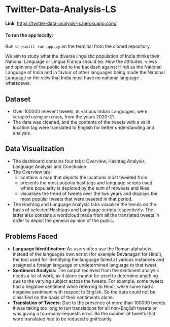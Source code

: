 # Twitter-Data-Analysis-LS
**Link**: https://twitter-data-analysis-ls.herokuapp.com/
#### To run the app locally:
Run `streamlit run app.py` on the terminal from the cloned repository. 

We aim to study what the diverse linguistic population of India thinks their National Language or Lingua Franca should be. How the attitudes, views and opinions of the public led to the backlash against Hindi as the National Language of India and in favour of other languages being made the National Language or the view that India must have no national language whatsoever.

## Dataset
- Over 100000 relevent tweets, in various Indian Languages, were scraped using `snscrape`, from the years 2020-21.
- The data was cleaned, and the contents of the tweets with a valid location tag were translated to English for better understanding and analysis.

## Data Visualization
- The dashboard contains four tabs: Overview, Hashtag Analysis, Language Analysis and Conclusion.
- The Overview tab 
  - contains a map that depicts the locations most tweeted from. 
  - presents the most popular hashtags and language scripts used where popularity is depicted by the sum of retweets and likes. 
  - visualises the trend of tweets over the two years and displays the most popular tweets that were tweeted in that period.
- The Hashtag and Language Analysis tabs visualise the trends on the basis of selected Hashtags and Language scripts respectively. The latter also consists a wordcloud made from all the translated tweets in order to depict the general opinion of the public.

## Problems Faced
- **Language Identification:** As users often use the Roman alphabets instead of the languages own script (for example Devanagari for Hindi), the tool used for identifying the language failed at various instances and assigned a foreign language or undetermined language to that tweet. 
- **Sentiment Analysis:** The output recieved from the sentiment analysis needs a lot of work, as it alone cannot be used to determine anything due to the varying subject across the tweets. For example, some tweets had a negative sentiment while referring to Hindi, while some had a negative sentiment with respect to English. So the data could not be classified on the basis of their sentiments alone.
- **Translation of Tweets:** Due to the presence of more than 100000 tweets it was taking too long to run translations for all non-English tweets or was giving a too-many-requests error. So the number of tweets that were translated had to be reduced significantly.

